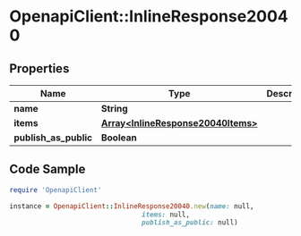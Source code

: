 # OpenapiClient::InlineResponse20040

## Properties

Name | Type | Description | Notes
------------ | ------------- | ------------- | -------------
**name** | **String** |  | 
**items** | [**Array&lt;InlineResponse20040Items&gt;**](InlineResponse20040Items.md) |  | 
**publish_as_public** | **Boolean** |  | 

## Code Sample

```ruby
require 'OpenapiClient'

instance = OpenapiClient::InlineResponse20040.new(name: null,
                                 items: null,
                                 publish_as_public: null)
```


